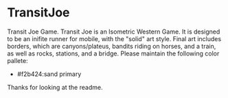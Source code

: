 # TransitJoe
Transit Joe Game.
Transit Joe is an Isometric Western Game. It is designed to be an inifite runner for mobile, with the "solid" art style. Final art includes borders, which are canyons/plateus, 
bandits riding on horses, and a train, as well as rocks, stations, and a bridge. Please maintain the following color pallete: 


<ul>
<li>#f2b424:sand primary</li>
</ul>

Thanks for looking at the readme. 
